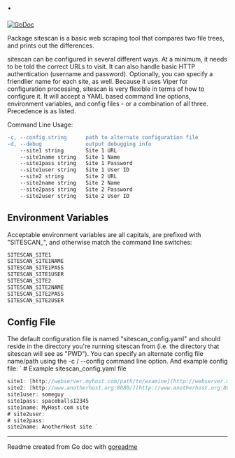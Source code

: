 # .

[![GoDoc](https://img.shields.io/badge/pkg.go.dev-doc-blue)](http://pkg.go.dev/github.com/davexre/sitescan)

Package sitescan is a basic web scraping tool that compares two file trees,
and prints out the differences.

sitescan can be configured in several different ways. At a minimum, it needs
to be told the correct URLs to visit. It can also handle basic HTTP authentication
(username and password). Optionally, you can specify a friendlier name for
each site, as well. Because it uses Viper for configuration processing, sitescan
is very flexible in terms of how to configure it. It will accept a YAML based
command line options, environment variables, and config files - or a combination of
all three. Precedence is as listed.

Command Line Usage:

```diff
-c, --config string      path to alternate configuration file
-d, --debug              output debugging info
    --site1 string       Site 1 URL
    --site1name string   Site 1 Name
    --site1pass string   Site 1 Password
    --site1user string   Site 1 User ID
    --site2 string       Site 2 URL
    --site2name string   Site 2 Name
    --site2pass string   Site 2 Password
    --site2user string   Site 2 User ID
```

## Environment Variables

Acceptable environment variables are all capitals, are prefixed with "SITESCAN_",
and otherwise match the command line switches:

```go
SITESCAN_SITE1
SITESCAN_SITE1NAME
SITESCAN_SITE1PASS
SITESCAN_SITE1USER
SITESCAN_SITE2
SITESCAN_SITE2NAME
SITESCAN_SITE2PASS
SITESCAN_SITE2USER
```

## Config File

The default configuration file is named "sitescan_config.yaml" and should reside
in the directory you're running sitescan from (i.e. the directory that sitescan
will see as "PWD"). You can specify an alternate config file name/path using the
-c / --config command line option. And example config file:
`	# Example sitescan_config.yaml file

```go
site1: [http://webserver.myhost.com/path/to/examine](http://webserver.myhost.com/path/to/examine)
site2: [http://www.anotherhost.org:8080/](http://www.anotherhost.org:8080/)
site1user: someguy
site1pass: spaceballs12345
site1name: MyHost.com site
# site2user:
# site2pass:
site2name: AnotherHost site `
```

---
Readme created from Go doc with [goreadme](https://github.com/posener/goreadme)

